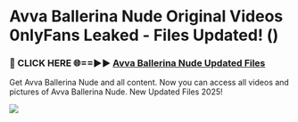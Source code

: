 # Avva Ballerina Nude Original Videos 0nlyFans Leaked - Files Updated! ()

<h3>🔴 CLICK HERE 🌐==►► <a href="https://tinyurl.com/2p9ay9w9" rel="nofollow">Avva Ballerina Nude Updated Files</a></h3>

Get Avva Ballerina Nude and all content. Now you can access all videos and pictures of Avva Ballerina Nude. New Updated Files 2025!

[![](https://i.imgur.com/KQgVmj3.gif)](https://tinyurl.com/2p9ay9w9)
